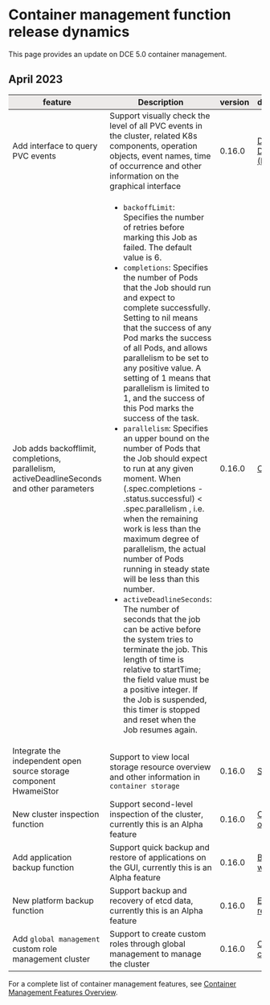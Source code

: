 # Container management function release dynamics

This page provides an update on DCE 5.0 container management.

## April 2023

<table>
<thead bgcolor="#ECEAE9" align="center">
<tr>
<th>feature</th>
<th>Description</th>
<th>version</th>
<th>documentation</th>
</tr>
</thead>
<tbody>
<tr>
<td>Add interface to query PVC events</td>
<td>Support visually check the level of all PVC events in the cluster, related K8s components, operation objects, event names, time of occurrence and other information on the graphical interface</td>
<td>0.16.0</td>
<td><a href="https://docs.daocloud.io/kpanda/user-guide/storage/pvc/">Data Volume Declaration (PVC)</a></td>
</tr>
<tr>
<td>Job adds backofflimit, completions, parallelism, activeDeadlineSeconds and other parameters</td>
<td>
<ul>
  <li><code>backoffLimit</code>: Specifies the number of retries before marking this Job as failed. The default value is 6. </li>
  <li><code>completions</code>: Specifies the number of Pods that the Job should run and expect to complete successfully. Setting to nil means that the success of any Pod marks the success of all Pods, and allows parallelism to be set to any positive value. A setting of 1 means that parallelism is limited to 1, and the success of this Pod marks the success of the task. </li>
  <li><code>parallelism</code>: Specifies an upper bound on the number of Pods that the Job should expect to run at any given moment. When (.spec.completions - .status.successful) < .spec.parallelism , i.e. when the remaining work is less than the maximum degree of parallelism, the actual number of Pods running in steady state will be less than this number. </li>
  <li><code>activeDeadlineSeconds</code>: The number of seconds that the job can be active before the system tries to terminate the job. This length of time is relative to startTime; the field value must be a positive integer. If the Job is suspended, this timer is stopped and reset when the Job resumes again. </li>
</ul>
</td>
<td>0.16.0</td>
<td><a href="https://docs.daocloud.io/kpanda/user-guide/workloads/create-job/">Create Job</a></td>
</tr>
<tr>
<td>Integrate the independent open source storage component HwameiStor</td>
<td>Support to view local storage resource overview and other information in <code>container storage</code></td>
<td>0.16.0</td>
<td><a href="https://docs.daocloud.io/kpanda/user-guide/storage/sc/">Storage Pool</a></td>
</tr>
<tr>
<td>New cluster inspection function</td>
<td>Support second-level inspection of the cluster, currently this is an Alpha feature</td>
<td>0.16.0</td>
<td><a href="https://docs.daocloud.io/kpanda/user-guide/clusterops/latest-operations/">Cluster recent operations</a></td>
</tr>
<tr>
<td>Add application backup function</td>
<td>Support quick backup and restore of applications on the GUI, currently this is an Alpha feature</td>
<td>0.16.0</td>
<td><a href="https://docs.daocloud.io/kpanda/user-guide/backup/deployment/">Backing up workloads</a></td>
</tr>
<tr>
<td>New platform backup function</td>
<td>Support backup and recovery of etcd data, currently this is an Alpha feature</td>
<td>0.16.0</td>
<td><a href="https://docs.daocloud.io/kpanda/best-practice/etcd-backup/">ETCD backup restore</a></td>
</tr>
<tr>
<td>Add <code>global management</code> custom role management cluster</td>
<td>Support to create custom roles through global management to manage the cluster</td>
<td>0.16.0</td>
<td><a href="https://docs.daocloud.io/ghippo/user-guide/access-control/custom-role/">Create a custom role</a></td>
</tr>
</tbody>
</table>

For a complete list of container management features, see [Container Management Features Overview](./features.md).
